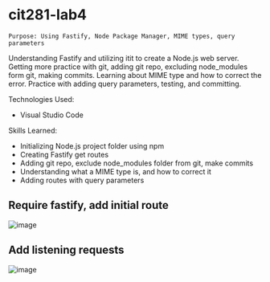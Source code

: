 # cit281-lab4
```
Purpose: Using Fastify, Node Package Manager, MIME types, query parameters
```

Understanding Fastify and utilizing itit to create a Node.js web server. Getting more practice with git, adding git repo, excluding node_modules form git, making commits. Learning about MIME type and how to correct the error. Practice with adding query parameters, testing, and committing. 

Technologies Used:
- Visual Studio Code

Skills Learned:
- Initializing Node.js project folder using npm
- Creating Fastify get routes
- Adding git repo, exclude node_modules folder from git, make commits
- Understanding what a MIME type is, and how to correct it
- Adding routes with query parameters

## Require fastify, add initial route
![image](https://user-images.githubusercontent.com/67397853/170888049-0c671c8e-0254-4e4b-9da2-d120b325a0ab.png)

## Add listening requests
![image](https://user-images.githubusercontent.com/67397853/170888138-a25f11fb-f2d4-4e1b-afe6-37763ec6323c.png)
